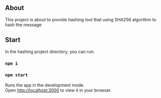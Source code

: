 ## About

This project is about to provide hashing tool that using SHA256 algorithm to hash the message

## Start

In the hashing project directory, you can run:

### `npm i`
### `npm start`

Runs the app in the development mode.\
Open [http://localhost:3000](http://localhost:3000) to view it in your browser.





